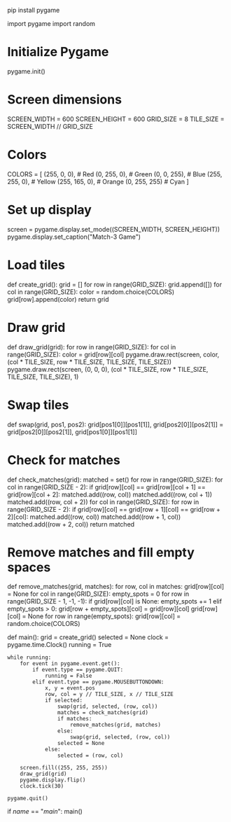 pip install pygame

import pygame
import random

# Initialize Pygame
pygame.init()

# Screen dimensions
SCREEN_WIDTH = 600
SCREEN_HEIGHT = 600
GRID_SIZE = 8
TILE_SIZE = SCREEN_WIDTH // GRID_SIZE

# Colors
COLORS = [
    (255, 0, 0),  # Red
    (0, 255, 0),  # Green
    (0, 0, 255),  # Blue
    (255, 255, 0),  # Yellow
    (255, 165, 0),  # Orange
    (0, 255, 255)  # Cyan
]

# Set up display
screen = pygame.display.set_mode((SCREEN_WIDTH, SCREEN_HEIGHT))
pygame.display.set_caption("Match-3 Game")

# Load tiles
def create_grid():
    grid = []
    for row in range(GRID_SIZE):
        grid.append([])
        for col in range(GRID_SIZE):
            color = random.choice(COLORS)
            grid[row].append(color)
    return grid

# Draw grid
def draw_grid(grid):
    for row in range(GRID_SIZE):
        for col in range(GRID_SIZE):
            color = grid[row][col]
            pygame.draw.rect(screen, color, (col * TILE_SIZE, row * TILE_SIZE, TILE_SIZE, TILE_SIZE))
            pygame.draw.rect(screen, (0, 0, 0), (col * TILE_SIZE, row * TILE_SIZE, TILE_SIZE, TILE_SIZE), 1)

# Swap tiles
def swap(grid, pos1, pos2):
    grid[pos1[0]][pos1[1]], grid[pos2[0]][pos2[1]] = grid[pos2[0]][pos2[1]], grid[pos1[0]][pos1[1]]

# Check for matches
def check_matches(grid):
    matched = set()
    for row in range(GRID_SIZE):
        for col in range(GRID_SIZE - 2):
            if grid[row][col] == grid[row][col + 1] == grid[row][col + 2]:
                matched.add((row, col))
                matched.add((row, col + 1))
                matched.add((row, col + 2))
    for col in range(GRID_SIZE):
        for row in range(GRID_SIZE - 2):
            if grid[row][col] == grid[row + 1][col] == grid[row + 2][col]:
                matched.add((row, col))
                matched.add((row + 1, col))
                matched.add((row + 2, col))
    return matched

# Remove matches and fill empty spaces
def remove_matches(grid, matches):
    for row, col in matches:
        grid[row][col] = None
    for col in range(GRID_SIZE):
        empty_spots = 0
        for row in range(GRID_SIZE - 1, -1, -1):
            if grid[row][col] is None:
                empty_spots += 1
            elif empty_spots > 0:
                grid[row + empty_spots][col] = grid[row][col]
                grid[row][col] = None
        for row in range(empty_spots):
            grid[row][col] = random.choice(COLORS)

def main():
    grid = create_grid()
    selected = None
    clock = pygame.time.Clock()
    running = True

    while running:
        for event in pygame.event.get():
            if event.type == pygame.QUIT:
                running = False
            elif event.type == pygame.MOUSEBUTTONDOWN:
                x, y = event.pos
                row, col = y // TILE_SIZE, x // TILE_SIZE
                if selected:
                    swap(grid, selected, (row, col))
                    matches = check_matches(grid)
                    if matches:
                        remove_matches(grid, matches)
                    else:
                        swap(grid, selected, (row, col))
                    selected = None
                else:
                    selected = (row, col)

        screen.fill((255, 255, 255))
        draw_grid(grid)
        pygame.display.flip()
        clock.tick(30)

    pygame.quit()

if _name_ == "_main_":
    main()
